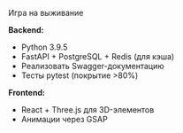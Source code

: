 Игра на выживание

**Backend:** 
- Python 3.9.5
- FastAPI + PostgreSQL + Redis (для кэша)  
- Реализовать Swagger-документацию  
- Тесты pytest (покрытие >80%)  

**Frontend:**  
- React + Three.js для 3D-элементов  
- Анимации через GSAP  
